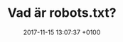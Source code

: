 ---
layout: post
title:  "Vad är robots.txt?"
date:   2017-11-15 13:07:37 +0100
categories: jekyll update
permalink: :date/:title
---